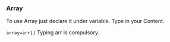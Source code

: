 ### Array
To use Array just declare it under variable. Type in your Content. 

`array=arr[]`
Typing arr is compulsory.
